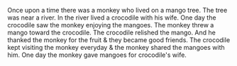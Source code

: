 Once upon a time there was a monkey who lived on a mango tree. The tree was near a river. In the river lived a crocodile with his wife.
One day the crocodile saw the monkey enjoying the mangoes. The monkey threw a mango toward the crocodile. The crocodile relished the mango.
And he thanked the monkey for the fruit & they became good friends. The crocodile kept visiting the monkey everyday & the monkey shared the mangoes with him.
One day the monkey gave mangoes for crocodile's wife. 